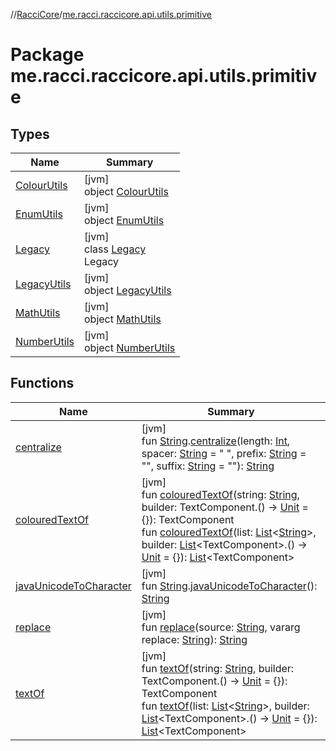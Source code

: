 //[RacciCore](../../index.md)/[me.racci.raccicore.api.utils.primitive](index.md)

# Package me.racci.raccicore.api.utils.primitive

## Types

| Name | Summary |
|---|---|
| [ColourUtils](-colour-utils/index.md) | [jvm]<br>object [ColourUtils](-colour-utils/index.md) |
| [EnumUtils](-enum-utils/index.md) | [jvm]<br>object [EnumUtils](-enum-utils/index.md) |
| [Legacy](-legacy/index.md) | [jvm]<br>class [Legacy](-legacy/index.md)<br>Legacy |
| [LegacyUtils](-legacy-utils/index.md) | [jvm]<br>object [LegacyUtils](-legacy-utils/index.md) |
| [MathUtils](-math-utils/index.md) | [jvm]<br>object [MathUtils](-math-utils/index.md) |
| [NumberUtils](-number-utils/index.md) | [jvm]<br>object [NumberUtils](-number-utils/index.md) |

## Functions

| Name | Summary |
|---|---|
| [centralize](centralize.md) | [jvm]<br>fun [String](https://kotlinlang.org/api/latest/jvm/stdlib/kotlin/-string/index.html).[centralize](centralize.md)(length: [Int](https://kotlinlang.org/api/latest/jvm/stdlib/kotlin/-int/index.html), spacer: [String](https://kotlinlang.org/api/latest/jvm/stdlib/kotlin/-string/index.html) = " ", prefix: [String](https://kotlinlang.org/api/latest/jvm/stdlib/kotlin/-string/index.html) = "", suffix: [String](https://kotlinlang.org/api/latest/jvm/stdlib/kotlin/-string/index.html) = ""): [String](https://kotlinlang.org/api/latest/jvm/stdlib/kotlin/-string/index.html) |
| [colouredTextOf](coloured-text-of.md) | [jvm]<br>fun [colouredTextOf](coloured-text-of.md)(string: [String](https://kotlinlang.org/api/latest/jvm/stdlib/kotlin/-string/index.html), builder: TextComponent.() -&gt; [Unit](https://kotlinlang.org/api/latest/jvm/stdlib/kotlin/-unit/index.html) = {}): TextComponent<br>fun [colouredTextOf](coloured-text-of.md)(list: [List](https://kotlinlang.org/api/latest/jvm/stdlib/kotlin.collections/-list/index.html)&lt;[String](https://kotlinlang.org/api/latest/jvm/stdlib/kotlin/-string/index.html)&gt;, builder: [List](https://kotlinlang.org/api/latest/jvm/stdlib/kotlin.collections/-list/index.html)&lt;TextComponent&gt;.() -&gt; [Unit](https://kotlinlang.org/api/latest/jvm/stdlib/kotlin/-unit/index.html) = {}): [List](https://kotlinlang.org/api/latest/jvm/stdlib/kotlin.collections/-list/index.html)&lt;TextComponent&gt; |
| [javaUnicodeToCharacter](java-unicode-to-character.md) | [jvm]<br>fun [String](https://kotlinlang.org/api/latest/jvm/stdlib/kotlin/-string/index.html).[javaUnicodeToCharacter](java-unicode-to-character.md)(): [String](https://kotlinlang.org/api/latest/jvm/stdlib/kotlin/-string/index.html) |
| [replace](replace.md) | [jvm]<br>fun [replace](replace.md)(source: [String](https://kotlinlang.org/api/latest/jvm/stdlib/kotlin/-string/index.html), vararg replace: [String](https://kotlinlang.org/api/latest/jvm/stdlib/kotlin/-string/index.html)): [String](https://kotlinlang.org/api/latest/jvm/stdlib/kotlin/-string/index.html) |
| [textOf](text-of.md) | [jvm]<br>fun [textOf](text-of.md)(string: [String](https://kotlinlang.org/api/latest/jvm/stdlib/kotlin/-string/index.html), builder: TextComponent.() -&gt; [Unit](https://kotlinlang.org/api/latest/jvm/stdlib/kotlin/-unit/index.html) = {}): TextComponent<br>fun [textOf](text-of.md)(list: [List](https://kotlinlang.org/api/latest/jvm/stdlib/kotlin.collections/-list/index.html)&lt;[String](https://kotlinlang.org/api/latest/jvm/stdlib/kotlin/-string/index.html)&gt;, builder: [List](https://kotlinlang.org/api/latest/jvm/stdlib/kotlin.collections/-list/index.html)&lt;TextComponent&gt;.() -&gt; [Unit](https://kotlinlang.org/api/latest/jvm/stdlib/kotlin/-unit/index.html) = {}): [List](https://kotlinlang.org/api/latest/jvm/stdlib/kotlin.collections/-list/index.html)&lt;TextComponent&gt; |
